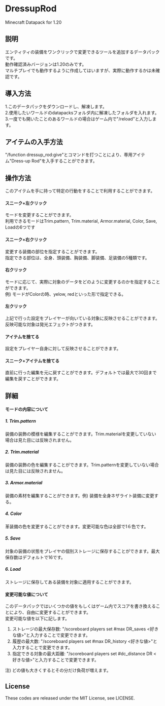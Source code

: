 # DressupRod
Minecraft Datapack for 1.20

## 説明
エンティティの装備をワンクリックで変更できるツールを追加するデータパックです。  
動作確認済みバージョンは1.20のみです。  
マルチプレイでも動作するように作成してはいますが、実際に動作するかは未確認です。  

## 導入方法
1.このデータパックをダウンロードし、解凍します。  
2.使用したいワールドのdatapacksフォルダ内に解凍したフォルダを入れます。　　  
3.一度でも開いたことのあるワールドの場合はゲーム内で"/reload"と入力します。  

## アイテムの入手方法
"/function dressup_rod:give"とコマンドを打つことにより、専用アイテム"Dress-up Rod"を入手することができます。
    
## 操作方法
このアイテムを手に持って特定の行動をすることで利用することができます。

#### スニーク+左クリック
モードを変更することができます。  
利用できるモードはTrim.pattern, Trim.material, Armor.material, Color, Save, Loadの6つです   

#### スニーク+右クリック
変更する装備の部位を指定することができます。     
指定できる部位は、全身、頭装備、胸装備、脚装備、足装備の5種類です。  

#### 右クリック
モードに応じて、実際に対象のデータをどのように変更するのかを指定することができます。  
例) モードがColorの時、yelow, redといった形で指定できる。  

#### 左クリック
上記で行った設定をプレイヤーが向いている対象に反映させることができます。  
反映可能な対象は発光エフェクトがつきます。

#### アイテムを捨てる
設定をプレイヤー自身に対して反映させることができます。

#### スニーク+アイテムを捨てる
直前に行った編集を元に戻すことができます。デフォルトでは最大で30回まで編集を戻すことができます。

## 詳細
#### モードの内容について
##### 1. Trim.pattern
装備の装飾の模様を編集することができます。Trim.materialを変更していない場合は見た目には反映されません。   
##### 2. Trim.material
装備の装飾の色を編集することができます。Trim.patternを変更していない場合は見た目には反映されません。   
##### 3. Armor.material
装備の素材を編集することができます。例) 装備を全身ネザライト装備に変更する。
##### 4. Color
革装備の色を変更することができます。変更可能な色は全部で1６色です。
##### 5. Save
対象の装備の状態をプレイヤの個別ストレージに保存することができます。最大保存数はデフォルトで16です。
##### 6. Load
ストレージに保存してある装備を対象に適用することができます。  

#### 変更可能な値について
このデータパックではいくつかの値をもしくはゲーム内でスコアを書き換えることにより、自由に変更することができます。   
変更可能な値を以下に記します。
1. ストレージの最大保存数: "/scoreboard players set #max DR_saves <好きな値>"と入力することで変更できます。  
2. 履歴の最大数: "/scoreboard players set #max DR_history <好きな値>"と入力することで変更できます。  
3. 指定できる対象の最大距離: "/scoreboard players set #dc_distance DR <好きな値>"と入力することで変更できます。  　　

注) どの値も大きくするとその分だけ負荷が増えます。

## License
These codes are released under the MIT License, see LICENSE.

 

